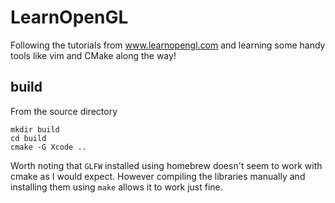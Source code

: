 # LearnOpenGL

Following the tutorials from www.learnopengl.com and learning some handy tools like vim and CMake
along the way!

## build
From the source directory

```
mkdir build
cd build
cmake -G Xcode ..
```

Worth noting that `GLFW` installed using homebrew doesn't seem to work with cmake as I would expect. 
However compiling the libraries manually and installing them using `make` allows it to work just fine.

